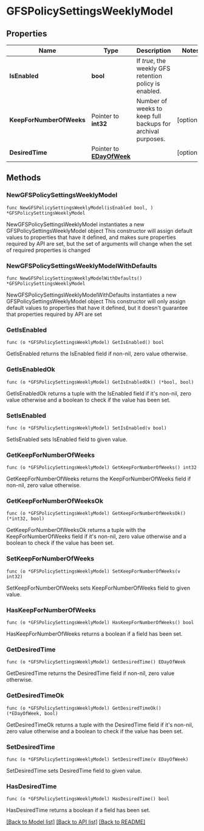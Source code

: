 # GFSPolicySettingsWeeklyModel

## Properties

Name | Type | Description | Notes
------------ | ------------- | ------------- | -------------
**IsEnabled** | **bool** | If *true*, the weekly GFS retention policy is enabled. | 
**KeepForNumberOfWeeks** | Pointer to **int32** | Number of weeks to keep full backups for archival purposes. | [optional] 
**DesiredTime** | Pointer to [**EDayOfWeek**](EDayOfWeek.md) |  | [optional] 

## Methods

### NewGFSPolicySettingsWeeklyModel

`func NewGFSPolicySettingsWeeklyModel(isEnabled bool, ) *GFSPolicySettingsWeeklyModel`

NewGFSPolicySettingsWeeklyModel instantiates a new GFSPolicySettingsWeeklyModel object
This constructor will assign default values to properties that have it defined,
and makes sure properties required by API are set, but the set of arguments
will change when the set of required properties is changed

### NewGFSPolicySettingsWeeklyModelWithDefaults

`func NewGFSPolicySettingsWeeklyModelWithDefaults() *GFSPolicySettingsWeeklyModel`

NewGFSPolicySettingsWeeklyModelWithDefaults instantiates a new GFSPolicySettingsWeeklyModel object
This constructor will only assign default values to properties that have it defined,
but it doesn't guarantee that properties required by API are set

### GetIsEnabled

`func (o *GFSPolicySettingsWeeklyModel) GetIsEnabled() bool`

GetIsEnabled returns the IsEnabled field if non-nil, zero value otherwise.

### GetIsEnabledOk

`func (o *GFSPolicySettingsWeeklyModel) GetIsEnabledOk() (*bool, bool)`

GetIsEnabledOk returns a tuple with the IsEnabled field if it's non-nil, zero value otherwise
and a boolean to check if the value has been set.

### SetIsEnabled

`func (o *GFSPolicySettingsWeeklyModel) SetIsEnabled(v bool)`

SetIsEnabled sets IsEnabled field to given value.


### GetKeepForNumberOfWeeks

`func (o *GFSPolicySettingsWeeklyModel) GetKeepForNumberOfWeeks() int32`

GetKeepForNumberOfWeeks returns the KeepForNumberOfWeeks field if non-nil, zero value otherwise.

### GetKeepForNumberOfWeeksOk

`func (o *GFSPolicySettingsWeeklyModel) GetKeepForNumberOfWeeksOk() (*int32, bool)`

GetKeepForNumberOfWeeksOk returns a tuple with the KeepForNumberOfWeeks field if it's non-nil, zero value otherwise
and a boolean to check if the value has been set.

### SetKeepForNumberOfWeeks

`func (o *GFSPolicySettingsWeeklyModel) SetKeepForNumberOfWeeks(v int32)`

SetKeepForNumberOfWeeks sets KeepForNumberOfWeeks field to given value.

### HasKeepForNumberOfWeeks

`func (o *GFSPolicySettingsWeeklyModel) HasKeepForNumberOfWeeks() bool`

HasKeepForNumberOfWeeks returns a boolean if a field has been set.

### GetDesiredTime

`func (o *GFSPolicySettingsWeeklyModel) GetDesiredTime() EDayOfWeek`

GetDesiredTime returns the DesiredTime field if non-nil, zero value otherwise.

### GetDesiredTimeOk

`func (o *GFSPolicySettingsWeeklyModel) GetDesiredTimeOk() (*EDayOfWeek, bool)`

GetDesiredTimeOk returns a tuple with the DesiredTime field if it's non-nil, zero value otherwise
and a boolean to check if the value has been set.

### SetDesiredTime

`func (o *GFSPolicySettingsWeeklyModel) SetDesiredTime(v EDayOfWeek)`

SetDesiredTime sets DesiredTime field to given value.

### HasDesiredTime

`func (o *GFSPolicySettingsWeeklyModel) HasDesiredTime() bool`

HasDesiredTime returns a boolean if a field has been set.


[[Back to Model list]](../README.md#documentation-for-models) [[Back to API list]](../README.md#documentation-for-api-endpoints) [[Back to README]](../README.md)


